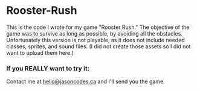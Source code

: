 # Rooster-Rush
This is the code I wrote for my game "Rooster Rush." The objective of the game was to survive as long as possible, by avoiding all the obstacles.
Unfortunately this version is not playable, as it does not include needed classes, sprites, and sound files. (I did not create those assets so I did not want to upload them here.)



### If you REALLY want to try it:
Contact me at hello@jasoncodes.ca and I'll send you the game.

